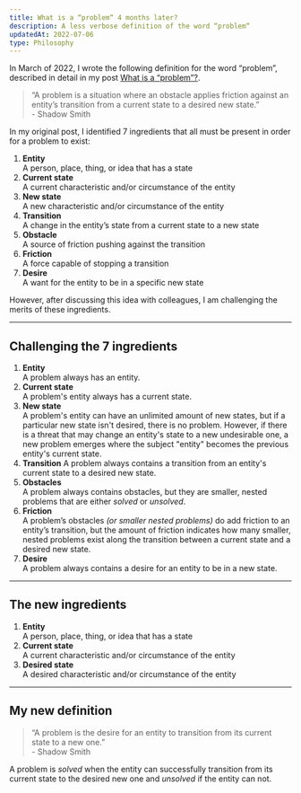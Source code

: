 ```yaml
---
title: What is a “problem“ 4 months later?
description: A less verbose definition of the word “problem“
updatedAt: 2022-07-06
type: Philosophy
---
```


In March of 2022, I wrote the following definition for the word “problem”, described in detail in my post [What is a “problem”?](/what-is-a-problem).

> “A problem is a situation where an obstacle applies friction against an entity’s transition from a current state to a desired new state.” <br>- Shadow Smith

In my original post, I identified 7 ingredients that all must be present in order for a problem to exist:

1. **Entity** <br>A person, place, thing, or idea that has a state
2. **Current state** <br>A current characteristic and/or circumstance of the entity
3. **New state** <br>A new characteristic and/or circumstance of the entity
4. **Transition** <br>A change in the entity’s state from a current state to a new state
5. **Obstacle** <br>A source of friction pushing against the transition
6. **Friction** <br>A force capable of stopping a transition
7. **Desire** <br>A want for the entity to be in a specific new state

However, after discussing this idea with colleagues, I am challenging the merits of these ingredients.

---

## Challenging the 7 ingredients

1. **Entity** <br>A problem always has an entity.
2. **Current state** <br>A problem's entity always has a current state.
3. **New state** <br>A problem's entity can have an unlimited amount of new states, but if a particular new state isn't desired, there is no problem. However, if there is a threat that may change an entity's state to a new undesirable one, a new problem emerges where the subject "entity" becomes the previous entity's current state.
4. **Transition** <be>A problem always contains a transition from an entity's current state to a desired new state.
5. **Obstacles** <br>A problem always contains obstacles, but they are smaller, nested problems that are either _solved_ or _unsolved_.
6. **Friction** <br>A problem’s obstacles _(or smaller nested problems)_ do add friction to an entity’s transition, but the amount of friction indicates how many smaller, nested problems exist along the transition between a current state and a desired new state.
7. **Desire** <br>A problem always contains a desire for an entity to be in a new state.

---

## The new ingredients

1. **Entity** <br>A person, place, thing, or idea that has a state
2. **Current state** <br>A current characteristic and/or circumstance of the entity
3. **Desired state** <br>A desired characteristic and/or circumstance of the entity

---

## My new definition

> “A problem is the desire for an entity to transition from its current state to a new one.” <br>- Shadow Smith

A problem is _solved_ when the entity can successfully transition from its current state to the desired new one and _unsolved_ if the entity can not.
